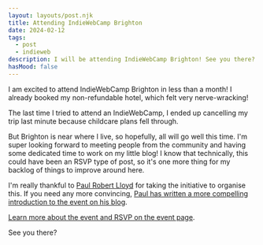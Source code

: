```yaml
---	
layout: layouts/post.njk	
title: Attending IndieWebCamp Brighton
date: 2024-02-12
tags:	
  - post		
  - indieweb	
description: I will be attending IndieWebCamp Brighton! See you there?
hasMood: false	
---	
```


I am excited to attend IndieWebCamp Brighton in less than a month! I already booked my non-refundable hotel, which felt very nerve-wracking! 

The last time I tried to attend an IndieWebCamp, I ended up cancelling my trip last minute because childcare plans fell through.

But Brighton is near where I live, so hopefully, all will go well this time.
I'm super looking forward to meeting people from the community and having some dedicated time to work on my little blog! I know that technically, this could have been an RSVP type of post, so it's one more thing for my backlog of things to improve around here.

I'm really thankful to [Paul Robert Lloyd](https://paulrobertlloyd.com/) for taking the initiative to organise this. If you need any more convincing, [Paul has written a more compelling introduction to the event on his blog](https://paulrobertlloyd.com/2024/032/a1/indiewebcamp_brighton/).

[Learn more about the event and RSVP on the event page](https://indieweb.org/2024/Brighton). 

See you there?







